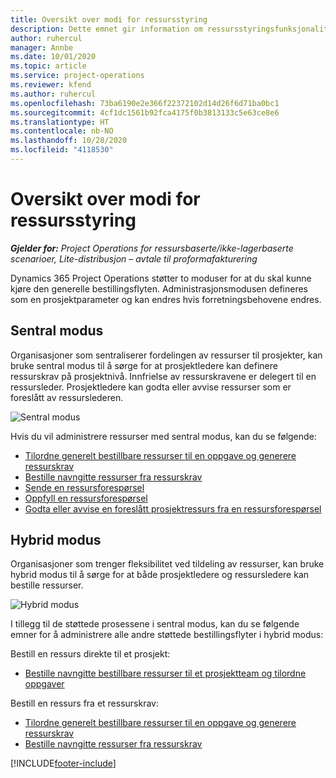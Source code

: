 ```yaml
---
title: Oversikt over modi for ressursstyring
description: Dette emnet gir information om ressursstyringsfunksjonaliteten i Dynamics 365 Project Operations.
author: ruhercul
manager: Annbe
ms.date: 10/01/2020
ms.topic: article
ms.service: project-operations
ms.reviewer: kfend
ms.author: ruhercul
ms.openlocfilehash: 73ba6190e2e366f22372102d14d26f6d71ba0bc1
ms.sourcegitcommit: 4cf1dc1561b92fca4175f0b3813133c5e63ce8e6
ms.translationtype: HT
ms.contentlocale: nb-NO
ms.lasthandoff: 10/28/2020
ms.locfileid: "4118530"
---
```

# <a name="resource-management-modes-overview"></a>Oversikt over modi for ressursstyring

_**Gjelder for:** Project Operations for ressursbaserte/ikke-lagerbaserte scenarioer, Lite-distribusjon – avtale til proformafakturering_


Dynamics 365 Project Operations støtter to moduser for at du skal kunne kjøre den generelle bestillingsflyten. Administrasjonsmodusen defineres som en prosjektparameter og kan endres hvis forretningsbehovene endres.    

## <a name="central-mode"></a>Sentral modus
Organisasjoner som sentraliserer fordelingen av ressurser til prosjekter, kan bruke sentral modus til å sørge for at prosjektledere kan definere ressurskrav på prosjektnivå. Innfrielse av ressurskravene er delegert til en ressursleder. Prosjektledere kan godta eller avvise ressurser som er foreslått av ressurslederen.

![Sentral modus](./media/resource-management-central.png)

Hvis du vil administrere ressurser med sentral modus, kan du se følgende:

- [Tilordne generelt bestillbare ressurser til en oppgave og generere ressurskrav](https://docs.microsoft.com/dynamics365/project-service/assign-generic-bookable-resource)
- [Bestille navngitte ressurser fra ressurskrav](https://docs.microsoft.com/dynamics365/project-service/book-named-resource)
- [Sende en ressursforespørsel](https://docs.microsoft.com/dynamics365/project-service/submit-resource-request)
- [Oppfyll en ressursforespørsel](https://docs.microsoft.com/dynamics365/project-service/resource-management-fulfill-requests)
- [Godta eller avvise en foreslått prosjektressurs fra en ressursforespørsel](https://docs.microsoft.com/dynamics365/project-service/accept-reject-proposed-resource)

## <a name="hybrid-mode"></a>Hybrid modus
Organisasjoner som trenger fleksibilitet ved tildeling av ressurser, kan bruke hybrid modus til å sørge for at både prosjektledere og ressursledere kan bestille ressurser.

![Hybrid modus](./media/resource-management-hybrid.png)

I tillegg til de støttede prosessene i sentral modus, kan du se følgende emner for å administrere alle andre støttede bestillingsflyter i hybrid modus:

Bestill en ressurs direkte til et prosjekt:
- [Bestille navngitte bestillbare ressurser til et prosjektteam og tilordne oppgaver](https://docs.microsoft.com/dynamics365/project-service/assign-named-bookable-resource)

Bestill en ressurs fra et ressurskrav:
- [Tilordne generelt bestillbare ressurser til en oppgave og generere ressurskrav](https://docs.microsoft.com/dynamics365/project-service/assign-generic-bookable-resource)
- [Bestille navngitte ressurser fra ressurskrav](https://docs.microsoft.com/dynamics365/project-service/book-named-resource)


[!INCLUDE[footer-include](../includes/footer-banner.md)]
